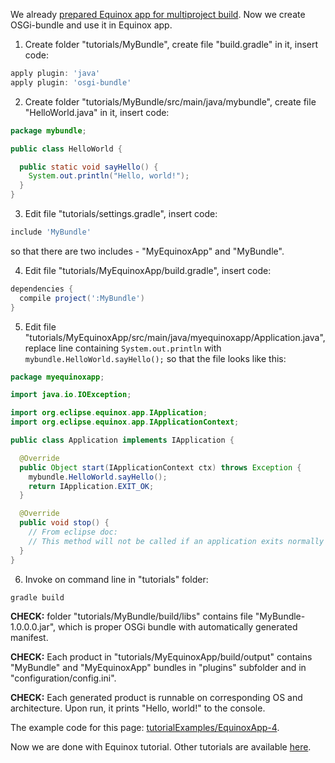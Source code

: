 We already [prepared Equinox app for multiproject build](Prepare-Equinox-app-for-multiproject-build). Now we create OSGi-bundle and use it in Equinox app.

1. Create folder "tutorials/MyBundle", create file "build.gradle" in it, insert code:

  ```groovy
  apply plugin: 'java'
  apply plugin: 'osgi-bundle'
  ```

2. Create folder "tutorials/MyBundle/src/main/java/mybundle", create file "HelloWorld.java" in it, insert code:

  ```java
  package mybundle;

  public class HelloWorld {

    public static void sayHello() {
      System.out.println("Hello, world!");
    }
  }
  ```

3. Edit file "tutorials/settings.gradle", insert code:

  ```groovy
  include 'MyBundle'
  ```
  so that there are two includes - "MyEquinoxApp" and "MyBundle".

4. Edit file "tutorials/MyEquinoxApp/build.gradle", insert code:

  ```groovy
  dependencies {
    compile project(':MyBundle')
  }
  ```

5. Edit file "tutorials/MyEquinoxApp/src/main/java/myequinoxapp/Application.java", replace line containing `System.out.println` with `mybundle.HelloWorld.sayHello();` so that the file looks like this:

  ```java
  package myequinoxapp;

  import java.io.IOException;

  import org.eclipse.equinox.app.IApplication;
  import org.eclipse.equinox.app.IApplicationContext;

  public class Application implements IApplication {

    @Override
    public Object start(IApplicationContext ctx) throws Exception {
      mybundle.HelloWorld.sayHello();
      return IApplication.EXIT_OK;
    }

    @Override
    public void stop() {
      // From eclipse doc:
      // This method will not be called if an application exits normally from the start(IApplicationContext) method. 
    }
  }
  ```

6. Invoke on command line in "tutorials" folder:
  ```shell
  gradle build
  ```

  **CHECK:** folder "tutorials/MyBundle/build/libs" contains file "MyBundle-1.0.0.0.jar", which is proper OSGi bundle with automatically generated manifest.

  **CHECK:** Each product in "tutorials/MyEquinoxApp/build/output" contains "MyBundle" and "MyEquinoxApp" bundles in "plugins" subfolder and in "configuration/config.ini". 

  **CHECK:** Each generated product is runnable on corresponding OS and architecture. Upon run, it prints "Hello, world!" to the console.

The example code for this page: [tutorialExamples/EquinoxApp-4](../tree/master/tutorialExamples/EquinoxApp-4).

Now we are done with Equinox tutorial. Other tutorials are available [here](Tutorials).
